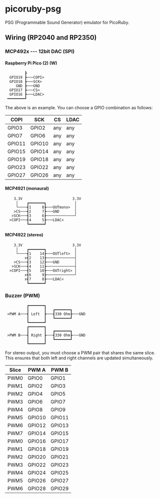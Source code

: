 # picoruby-psg

PSG (Programmable Sound Generator) emulator for PicoRuby.

## Wiring (RP2040 and RP2350)

### MCP492x --- 12bit DAC (SPI)

#### Raspberry Pi Pico (2) (W)
```
         ┣
  GPIO19 ┣───COPI>
  GPIO18 ┣───SCK>
     GND ┣───GND
  GPIO17 ┣───CS>
  GPIO16 ┣───LDAC>
 ━━━━━━━━┛
```

The above is an example.
You can choose a GPIO combination as follows:

|COPI  |SCK   |CS |LDAC|
|------|------|---|---|
|GPIO3 |GPIO2 |any|any|
|GPIO7 |GPIO6 |any|any|
|GPIO11|GPIO10|any|any|
|GPIO15|GPIO14|any|any|
|GPIO19|GPIO18|any|any|
|GPIO23|GPIO22|any|any|
|GPIO27|GPIO26|any|any|

#### MCP4921 (monaural)
```
    3.3V                       3.3V
     │    ┏━━━━━━━┓             │
     └────┫1     8┣───OUTmono>  │
    >CS───┫2     7┣───GND       │
   >SCK───┫3     6┣─────────────┘
  >COPI───┫4     5┣───LDAC<
          ┗━━━━━━━┛
```

#### MCP4922 (stereo)
```
    3.3V                       3.3V
     │    ┏━━━━━━━┓             │
     └────┫1    14┣───OUTleft>  │
         x┫2    13┣─────────────┤
    >CS───┫3    12┣───GND       │
   >SCK───┫4    11┣─────────────┤
  >COPI───┫5    10┣───OUTright> │
         x┫6     9┣─────────────┘
         x┫7     8┣───LDAC<
          ┗━━━━━━━┛
```

### Buzzer (PWM)
```
          ┏━━━━━━━┓
          ┃       ┃   ┏━━━━━━━┓
 >PWM A───┫ Left  ┣───┫330 Ohm┣───GND
          ┃       ┃   ┗━━━━━━━┛
          ┗━━━━━━━┛
          ┏━━━━━━━┓
          ┃       ┃   ┏━━━━━━━┓
 >PWM B───┫ Right ┣───┫330 Ohm┣───GND
          ┃       ┃   ┗━━━━━━━┛
          ┗━━━━━━━┛
```

For stereo output, you must choose a PWM pair that shares the same slice.
This ensures that both left and right channels are updated simultaneously.

|Slice|PWM A|PWM B|
|-----|-----|-----|
|PWM0 |GPIO0|GPIO1|
|PWM1 |GPIO2|GPIO3|
|PWM2 |GPIO4|GPIO5|
|PWM3 |GPIO6|GPIO7|
|PWM4 |GPIO8|GPIO9|
|PWM5 |GPIO10|GPIO11|
|PWM6 |GPIO12|GPIO13|
|PWM7 |GPIO14|GPIO15|
|PWM0 |GPIO16|GPIO17|
|PWM1 |GPIO18|GPIO19|
|PWM2 |GPIO20|GPIO21|
|PWM3 |GPIO22|GPIO23|
|PWM4 |GPIO24|GPIO25|
|PWM5 |GPIO26|GPIO27|
|PWM6 |GPIO28|GPIO29|
